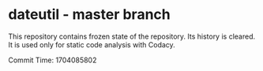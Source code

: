 # dateutil - master branch

This repository contains frozen state of the repository.
Its history is cleared. It is used only for static code
analysis with Codacy.

Commit Time: 1704085802